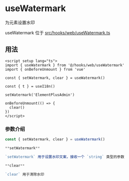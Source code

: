 # useWatermark

为元素设置水印

useWatermark 位于 [src/hooks/web/useWatermark.ts](https://github.com/kailong321200875/vue-element-plus-admin/tree/master/src/hooks/web/useWatermark.ts)

## 用法

```vue
<script setup lang="ts">
import { useWatermark } from '@/hooks/web/useWatermark'
import { onBeforeUnmount } from 'vue'

const { setWatermark, clear } = useWatermark()

const { t } = useI18n()

setWatermark('ElementPlusAdmin')

onBeforeUnmount(() => {
  clear()
})
</script>

```

### 参数介绍

```ts
const { setWatermark, clear } = useWatermark()

**setWatermark**

`setWatermark` 用于设置水印文案，接收一个 `string` 类型的参数

**clear**

`clear` 用于清除水印

```